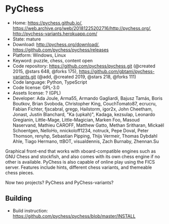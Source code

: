 # PyChess

- Home: https://pychess.github.io/, https://web.archive.org/web/20181225202716/http://pychess.org/, http://pychess-variants.herokuapp.com/
- State: mature
- Download: http://pychess.org/download/, https://github.com/pychess/pychess/releases
- Platform: Windows, Linux
- Keyword: puzzle, chess, content open
- Code repository: https://github.com/pychess/pychess.git (@created 2015, @stars 648, @forks 175), https://github.com/gbtami/pychess-variants.git (@add, @created 2019, @stars 218, @forks 111)
- Code language: Python, TypeScript
- Code license: GPL-3.0
- Assets license: ? (GPL)
- Developer: Ada Joule, Arma55, Armando Gagliardi, Bajusz Tamás, Boris Boutkov, Brian Svoboda, Christopher King, CouchTomato87, ecrucru, Fabian Fichter, fjscabral, gregp, Hailstorm, igor2x, John Cheetham, Jonast, Justin Blanchard, "Ka (upkah)", Kadaga, kezsulap, Leonardo Gregianin, Little-Mage, Little-Magician, Marken Foo, Masoud Naservand, Mathieu CAROFF, Matthew Gatto, Methan Sritharan, Mickaël Schoentgen, NelloHo, nnickoloff1234, notruck, Pepe Doval, Peter Thomson, renyhp, Sebastian Pipping, Thijs Vermeir, Thomas Dybdahl Ahle, Tiago Hermano, ttBOT, visualdennis, Zach Burnaby, Zhennan.Su

Graphical front-end that works with xboard-compatible engines such as GNU Chess and stockfish, and also comes with its own chess engine if no other is available.
PyChess is also capable of online play using the FICS server. Features include hints, different chess variants, and themeable chess pieces.

Now two projects? PyChess and PyChess-variants?

## Building

- Build instruction: https://github.com/pychess/pychess/blob/master/INSTALL
